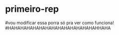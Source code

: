 ﻿# primeiro-rep
#vou modificar essa porra só pra ver como funciona!
#HAHAHAHAHAHAHAHAHAHAHAHAHAHAHHAHA